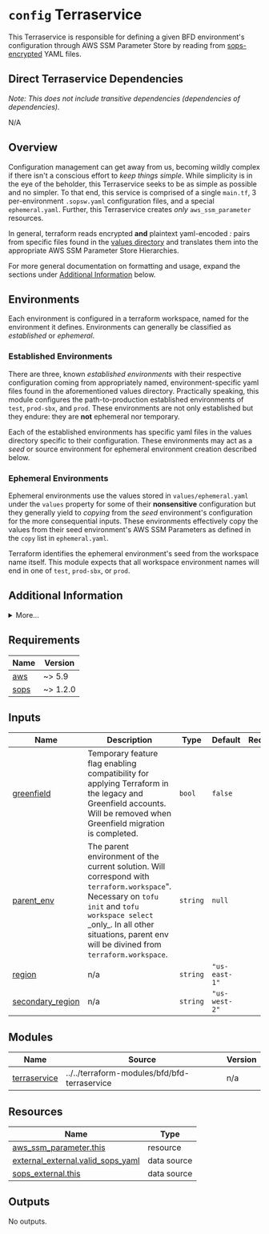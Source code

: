 # `config` Terraservice

This Terraservice is responsible for defining a given BFD environment's configuration through AWS SSM Parameter Store by reading from [sops-encrypted](https://github.com/getsops/sops) YAML files.

## Direct Terraservice Dependencies

_Note: This does not include transitive dependencies (dependencies of dependencies)._

N/A

## Overview

Configuration management can get away from us, becoming wildly complex if there isn't a conscious effort to _keep things simple_.
While simplicity is in the eye of the beholder, this Terraservice seeks to be as simple as possible and no simpler.
To that end, this service is comprised of a single `main.tf`, 3 per-environment `.sopsw.yaml` configuration files, and a special `ephemeral.yaml`. Further, this Terraservice creates _only_ `aws_ssm_parameter` resources.

In general, terraform reads encrypted **and** plaintext yaml-encoded _<key>:<value>_ pairs from specific files found in the [values directory](.values) and translates them into the appropriate AWS SSM Parameter Store Hierarchies.

For more general documentation on formatting and usage, expand the sections under [Additional Information](#additional-information) below.

## Environments

Each environment is configured in a terraform workspace, named for the environment it defines.
Environments can generally be classified as _established_ or _ephemeral_.

### Established Environments

There are three, known _established environments_ with their respective configuration coming from appropriately named, environment-specific yaml files found in the aforementioned values directory.
Practically speaking, this module configures the path-to-production established environments of `test`, `prod-sbx`, and `prod`.
These environments are not only established but they endure: they are **not** ephemeral nor temporary.

Each of the established environments has specific yaml files in the values directory specific to their configuration.
These environments may act as a _seed_ or source environment for ephemeral environment creation described below.

### Ephemeral Environments

Ephemeral environments use the values stored in `values/ephemeral.yaml` under the `values` property for some of their **nonsensitive** configuration but they generally yield to _copying_ from the _seed_ environment's configuration for the more consequential inputs.
These environments effectively copy the values from their seed environment's AWS SSM Parameters as defined in the `copy` list in `ephemeral.yaml`.

Terraform identifies the ephemeral environment's seed from the workspace name itself.
This module expects that all workspace environment names will end in one of `test`, `prod-sbx`, or `prod`.

## Additional Information

<details><summary>More...</summary>

### Known Limitations

AWS SSM Parameter Store has very limited support for storing non-string values in plain-text (`nonsensitive`) data and virtually no options for storing encrypted non-string (`sensitive`) data.
This forces us to handle some data that would more naturally be represented as collections like maps and arrays as formatted string types.
To work with this, you might consider using commas to delimit your collection and parse accordingly, which can easily be achieved using yaml's `>` _folding block_ for multi-line strings. Or, formatting your list as a stringified JSON array.
Other techniques might involve storing more complex data in formats that are more machine-readable, like JSON.
Between storing JSON strings in the yaml context here and being fetching those values from AWS SSM Parameter Store, it will be in an _escaped_ format and the data will likely need special handling, e.g. `jq`'s `fromjson` function may be handy in these circumstances.

### Formatting and Validation

Technical controls for standards enforcement are still forthcoming. As a stopgap, here are some guidelines in the spirit of keeping things simple:

- All workspaces must end in one of the three path-to-production established environments of `test`, `prod-sbx`, or `prod`
- Ephemeral environment workspace should generally be of a pattern similar to `<jira-id>-<env>`, e.g. `2544-test`, `2544-prod-sbx`, `2554-prod`.
- Keys must conform the following (nested keys within YAML transformed into paths):
  - `/${root}/${env}/${service}/${sensitivity}/...`
- `${root}` is typically `bfd`, but may be any of our partners
- `${env}` is typically one of `test`, `prod-sbx`, `prod` or ephemeral format `<jira-id>-<env>`, e.g. `2544-test`
- `${group}` must be one of the supported groups: `common`, `migrator`, `pipeline`, `server`
- `${subgroup}` is optional, as of January 2023, examples include `ccw`, `rda`, `shared`
- `${sensitivity}` should one of `nonsensitive` or `sensitive`, and indicates whether the parameter is encrypted at rest (thus, sensitive/secret) or not
- `...` represents additional hierarchies that are user-defined
- Non-string formatted values will be converted to a string using [Terraform's `tostring()` built-in](https://developer.hashicorp.com/terraform/language/functions/tostring)
- Empty strings, i.e '' are not supported
- We've adopted a _local_ convention where the literal `UNDEFINED`, case _insensitive_, makes an SSM-derived value absent
- Sensitive values must be encrypted with appropriate [AWS Key Management Service-stored CMK](https://us-east-1.console.aws.amazon.com/kms/home?region=us-east-1#/kms/keys)

### Usage and User Additions

If the below [prerequisites](#prerequisites) are met, users will _generally_ interact with the environment-specific configuration by using one or more scripts in the [scripts](./scripts) directory for those encrypted values, otherwise a text-editor of their choosing when adjusting plain text values.

**Note that `.sopsw.yaml` files are not fully `sops`-compliant encrypted YAML**. Operators _MUST_ use the `sopsw` (in `apps/utils/scripts/sopsw` or the symlink'd variant at `./scripts/sopsw`) utility script when working with these files. It is recommended to add the `apps/utils/scripts` folder to your shell's `PATH` for easier use.

The `sopsw` script provides a simplified CLI exposing all of the operations that would be necessary to interact with these files on a regular basis. View the available commands using `sopsw -h`.

#### Viewing decrypted YAML using `sopsw -d/--decrypt`

**WARNING:** This will present unencrypted, sensitive data to stdout. Do not execute this while sharing your screen during presentations or pairing opportunities.

To see the raw, _untemplated_ configuration as terraform does through via external data source for e.g. `./values/test.sopsw.yaml`, execute the following from the module root directory:

```sh
scripts/sopsw -d values/test.sopsw.yaml
```

#### Editing encrypted YAML using `sopsw -e/--edit`

To edit the encrypted values under e.g. `./values/prod-sbx.sopsw.yaml`:

1. Ensure `EDITOR` is set to your preferred editor; for VS Code, `EDITOR` should be `code -w`
2. Use `sopsw` like so:

   ```bash
   scripts/sopsw -e values/prod-sbx.sopsw.yaml
   ```

3. Make the relevant changes to `prod-sbx.sopsw.yaml` in the opened editor window/tab
4. Save and close the editor window/tab

### Prerequisites

In addition to the [Requirements (below)](#requirements), you (or the automation) will need:

- software packages supporting awscli, yq, jq, and sops
- sufficient access to the various Multi-Region KMS Keys used for encrypting configuration
- sufficient AWS IAM privileges for the AWS provider [Resources and Date Sources (below)](#resources)
- access outlined for the remote [AWS S3 Backend](https://www.terraform.io/language/settings/backends/s3#s3-bucket-permissions)
- read/write privileges to the state-locking [AWS DynamoDB Table](https://www.terraform.io/language/settings/backends/s3#dynamodb-table-permissions)

</details>

<!-- BEGIN_TF_DOCS -->
<!--WARNING: GENERATED CONTENT with terraform-docs, e.g.
     'terraform-docs --config "$(git rev-parse --show-toplevel)/.terraform-docs.yml" .'
     Manually updating sections between TF_DOCS tags may be overwritten.
     See https://terraform-docs.io/user-guide/configuration/ for more information.
-->
## Requirements

| Name | Version |
|------|---------|
| <a name="requirement_aws"></a> [aws](#requirement\_aws) | ~> 5.9 |
| <a name="requirement_sops"></a> [sops](#requirement\_sops) | ~> 1.2.0 |

<!--WARNING: GENERATED CONTENT with terraform-docs, e.g.
     'terraform-docs --config "$(git rev-parse --show-toplevel)/.terraform-docs.yml" .'
     Manually updating sections between TF_DOCS tags may be overwritten.
     See https://terraform-docs.io/user-guide/configuration/ for more information.
-->
## Inputs

| Name | Description | Type | Default | Required |
|------|-------------|------|---------|:--------:|
| <a name="input_greenfield"></a> [greenfield](#input\_greenfield) | Temporary feature flag enabling compatibility for applying Terraform in the legacy and Greenfield accounts. Will be removed when Greenfield migration is completed. | `bool` | `false` | no |
| <a name="input_parent_env"></a> [parent\_env](#input\_parent\_env) | The parent environment of the current solution. Will correspond with `terraform.workspace`".<br/>Necessary on `tofu init` and `tofu workspace select` \_only\_. In all other situations, parent env<br/>will be divined from `terraform.workspace`. | `string` | `null` | no |
| <a name="input_region"></a> [region](#input\_region) | n/a | `string` | `"us-east-1"` | no |
| <a name="input_secondary_region"></a> [secondary\_region](#input\_secondary\_region) | n/a | `string` | `"us-west-2"` | no |

<!--WARNING: GENERATED CONTENT with terraform-docs, e.g.
     'terraform-docs --config "$(git rev-parse --show-toplevel)/.terraform-docs.yml" .'
     Manually updating sections between TF_DOCS tags may be overwritten.
     See https://terraform-docs.io/user-guide/configuration/ for more information.
-->
## Modules

| Name | Source | Version |
|------|--------|---------|
| <a name="module_terraservice"></a> [terraservice](#module\_terraservice) | ../../terraform-modules/bfd/bfd-terraservice | n/a |

<!--WARNING: GENERATED CONTENT with terraform-docs, e.g.
     'terraform-docs --config "$(git rev-parse --show-toplevel)/.terraform-docs.yml" .'
     Manually updating sections between TF_DOCS tags may be overwritten.
     See https://terraform-docs.io/user-guide/configuration/ for more information.
-->
## Resources

| Name | Type |
|------|------|
| [aws_ssm_parameter.this](https://registry.terraform.io/providers/hashicorp/aws/latest/docs/resources/ssm_parameter) | resource |
| [external_external.valid_sops_yaml](https://registry.terraform.io/providers/hashicorp/external/latest/docs/data-sources/external) | data source |
| [sops_external.this](https://registry.terraform.io/providers/carlpett/sops/latest/docs/data-sources/external) | data source |

<!--WARNING: GENERATED CONTENT with terraform-docs, e.g.
     'terraform-docs --config "$(git rev-parse --show-toplevel)/.terraform-docs.yml" .'
     Manually updating sections between TF_DOCS tags may be overwritten.
     See https://terraform-docs.io/user-guide/configuration/ for more information.
-->
## Outputs

No outputs.
<!-- END_TF_DOCS -->
